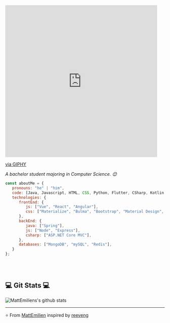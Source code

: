 <iframe src="https://giphy.com/embed/3og0IV7MOCfnm85iRa" width="480" height="480" frameBorder="0" class="giphy-embed" allowFullScreen></iframe><p><a href="https://giphy.com/gifs/space-stars-universe-3og0IV7MOCfnm85iRa">via GIPHY</a></p>


<p><em>A bachelor student majoring in Computer Science. 😊</br>
</em></p>


```javascript
const aboutMe = {
   pronouns: "he" | "him",
   code: [Java, Javascript, HTML, CSS, Python, Flutter, CSharp, Kotlin, Swift],
   technologies: {
      frontEnd: {
         js: ["Vue", "React", "Angular"],
         css: ["Materialize", "Bulma", "Bootstrap", "Material Design", "Semantic UI"]
      },
      backEnd: {
         java: ["Spring"],
         js: ["Node", "Express"],
         csharp: ["ASP.NET Core MVC"],
      },
      databases: ["MongoDB", "mySQL", "Redis"],
   }
};
```
</br></br>
<h2>💻 Git Stats 💻</h2>

![MattEmiliens's github stats](https://github-readme-stats.vercel.app/api?username=MattEmilien&show_icons=true&title_color=fff&icon_color=79ff97&text_color=9f9f9f&bg_color=151515)

---

⭐️ From [MattEmilien](https://github.com/MattEmilien) inspired by [reeveng](https://github.com/reeveng)
